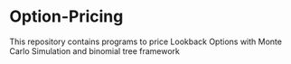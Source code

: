 # Option-Pricing
This repository contains programs to price Lookback Options with Monte Carlo Simulation and binomial tree framework
